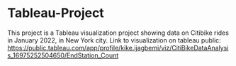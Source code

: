 # Tableau-Project
This project is a Tableau visualization project showing data on Citibike rides in January 2022, in New York city.
Link to visualization on tableau public: https://public.tableau.com/app/profile/kike.ijagbemi/viz/CitiBikeDataAnalysis_16975252504650/EndStation_Count
